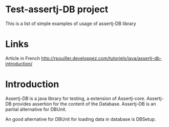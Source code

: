 # Test-assertj-DB project
This is a list of simple examples of usage of assertj-DB library

# Links
Article in French
http://rpouiller.developpez.com/tutoriels/java/assertj-db-introduction/

# Introduction
Assertj-DB is a java library for testing, a extension of Assertj-core.
Assertj-DB provides assertion for the content of the Database.
Assertj-DB is an partial alternative for DBUnit.

An good alternative for DBUnit for loading data in database is DBSetup.
